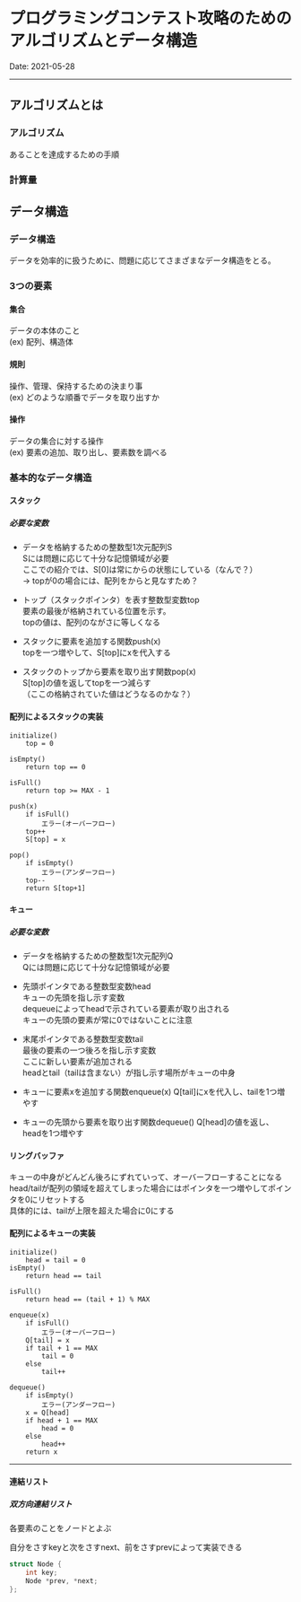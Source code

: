 # プログラミングコンテスト攻略のためのアルゴリズムとデータ構造
Date: 2021-05-28

<hr>

## アルゴリズムとは

### アルゴリズム
あることを達成するための手順  

### 計算量

## データ構造

### データ構造
データを効率的に扱うために、問題に応じてさまざまなデータ構造をとる。  

### 3つの要素

#### 集合
データの本体のこと  
(ex) 配列、構造体  

#### 規則
操作、管理、保持するための決まり事  
(ex) どのような順番でデータを取り出すか  

#### 操作
データの集合に対する操作  
(ex) 要素の追加、取り出し、要素数を調べる  

### 基本的なデータ構造

#### スタック

##### 必要な変数

- データを格納するための整数型1次元配列S  
Sには問題に応じて十分な記憶領域が必要  
ここでの紹介では、S[0]は常にからの状態にしている（なんで？）  
→ topが0の場合には、配列をからと見なすため？  

- トップ（スタックポインタ）を表す整数型変数top  
要素の最後が格納されている位置を示す。  
topの値は、配列のながさに等しくなる  

- スタックに要素を追加する関数push(x)  
topを一つ増やして、S[top]にxを代入する  

- スタックのトップから要素を取り出す関数pop(x)  
S[top]の値を返してtopを一つ減らす  
（ここの格納されていた値はどうなるのかな？）  

#### 配列によるスタックの実装

```
initialize()
	top = 0

isEmpty()
	return top == 0

isFull()
	return top >= MAX - 1

push(x)
	if isFull()
		エラー(オーバーフロー)
	top++
	S[top] = x

pop()
	if isEmpty()
		エラー(アンダーフロー)
	top--
	return S[top+1]
```

#### キュー

##### 必要な変数

- データを格納するための整数型1次元配列Q  
Qには問題に応じて十分な記憶領域が必要  

- 先頭ポインタである整数型変数head  
キューの先頭を指し示す変数  
dequeueによってheadで示されている要素が取り出される  
キューの先頭の要素が常に0ではないことに注意  

- 末尾ポインタである整数型変数tail  
最後の要素の一つ後ろを指し示す変数  
ここに新しい要素が追加される  
headとtail（tailは含まない）が指し示す場所がキューの中身  

- キューに要素xを追加する関数enqueue(x)
Q[tail]にxを代入し、tailを1つ増やす  

- キューの先頭から要素を取り出す関数dequeue()
Q[head]の値を返し、headを1つ増やす  

#### リングバッファ  
キューの中身がどんどん後ろにずれていって、オーバーフローすることになる  
head/tailが配列の領域を超えてしまった場合にはポインタを一つ増やしてポインタを0にリセットする  
具体的には、tailが上限を超えた場合に0にする  

#### 配列によるキューの実装

```
initialize()
	head = tail = 0
isEmpty()
	return head == tail

isFull()
	return head == (tail + 1) % MAX

enqueue(x)
	if isFull()
		エラー(オーバーフロー)
	Q[tail] = x
	if tail + 1 == MAX
		tail = 0
	else
		tail++

dequeue()
	if isEmpty()
		エラー(アンダーフロー)
	x = Q[head]
	if head + 1 == MAX
		head = 0
	else
		head++
	return x
```

<hr>

#### 連結リスト

##### 双方向連結リスト
各要素のことをノードとよぶ 

自分をさすkeyと次をさすnext、前をさすprevによって実装できる  

```c
struct Node {
	int key;
	Node *prev, *next;
};
```
